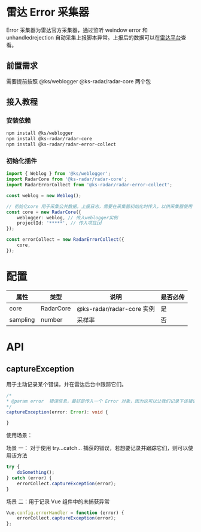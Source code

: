 # 雷达 Error 采集器

Error 采集器为雷达官方采集器，通过监听 weindow error 和 unhandledrejection 自动采集上报脚本异常。上报后的数据可以在[雷达平台](https://radar-plus.corp.kuaishou.com/projects)查看。

## 前置需求

需要提前按照 @ks/weblogger @ks-radar/radar-core 两个包

## 接入教程

### 安装依赖

```bash
npm install @ks/weblogger
npm install @ks-radar/radar-core
npm install @ks-radar/radar-error-collect
```

### 初始化插件

```typescript
import { Weblog } from '@ks/weblogger';
import RadarCore from '@ks-radar/radar-core';
import RadarErrorCollect from '@ks-radar/radar-error-collect';

const weblog = new Weblog();

// 初始化core 用于采集公共数据，上报日志，需要在采集器初始化时传入，以供采集器使用
const core = new RadarCore({
    weblogger: weblog, // 传入weblogger实例
    projectId: '*****', // 传入项目id
});

const errorCollect = new RadarErrorCollect({
    core,
});
```

# 配置

| 属性     | 类型      | 说明                      | 是否必传 |
| -------- | --------- | ------------------------- | -------- |
| core     | RadarCore | @ks-radar/radar-core 实例 | 是       |
| sampling | number    | 采样率                    | 否       |

# API

## captureException

用于主动记录某个错误，并在雷达后台中跟踪它们。

```typescript
/*
* @param error  错误信息，最好是传入一个 Error 对象，因为这可以让我们记录下该错误发生的地点以及其它有用的信息。
*/
captureException(error: Error): void {

}
```

使用场景：

场景 一： 对于使用 try...catch... 捕获的错误，若想要记录并跟踪它们，则可以使用该方法

```typescript
try {
    doSomething();
} catch (error) {
    errorCollect.captureException(error);
}
```

场景 二：用于记录 Vue 组件中的未捕获异常

```typescript
Vue.config.errorHandler = function (error) {
    errorCollect.captureException(error);
};
```
